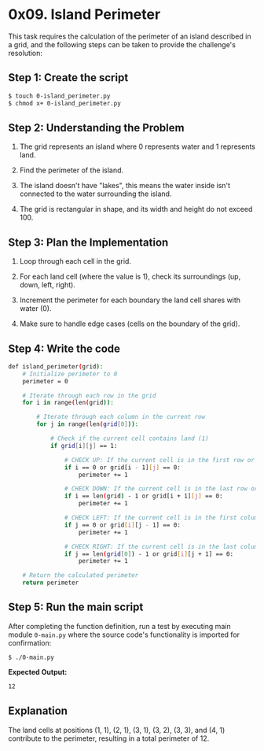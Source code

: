 # 0x09. Island Perimeter

This task requires the calculation of the perimeter of an island described in a grid, and the following steps can be taken to provide the challenge's resolution:

## Step 1: Create the script

```bash
$ touch 0-island_perimeter.py
$ chmod x+ 0-island_perimeter.py
```

## Step 2: Understanding the Problem

1. The grid represents an island where 0 represents water and 1 represents land.

2. Find the perimeter of the island.

3. The island doesn't have "lakes", this means the water inside isn't connected to the water surrounding the island.

4. The grid is rectangular in shape, and its width and height do not exceed 100.

## Step 3: Plan the Implementation

1. Loop through each cell in the grid.

2. For each land cell (where the value is 1), check its surroundings (up, down, left, right).

3. Increment the perimeter for each boundary the land cell shares with water (0).

4. Make sure to handle edge cases (cells on the boundary of the grid).

## Step 4: Write the code

```bash
def island_perimeter(grid):
    # Initialize perimeter to 0
    perimeter = 0

    # Iterate through each row in the grid
    for i in range(len(grid)):

        # Iterate through each column in the current row
        for j in range(len(grid[0])):

            # Check if the current cell contains land (1)
            if grid[i][j] == 1:

                # CHECK UP: If the current cell is in the first row or the cell above is water, increment perimeter
                if i == 0 or grid[i - 1][j] == 0:
                    perimeter += 1

                # CHECK DOWN: If the current cell is in the last row or the cell below is water, increment perimeter
                if i == len(grid) - 1 or grid[i + 1][j] == 0:
                    perimeter += 1

                # CHECK LEFT: If the current cell is in the first column or the cell to the left is water, increment perimeter
                if j == 0 or grid[i][j - 1] == 0:
                    perimeter += 1

                # CHECK RIGHT: If the current cell is in the last column or the cell to the right is water, increment perimeter
                if j == len(grid[0]) - 1 or grid[i][j + 1] == 0:
                    perimeter += 1

    # Return the calculated perimeter
    return perimeter
```

## Step 5: Run the main script

After completing the function definition, run a test by executing main module `0-main.py` where the source code's functionality is imported for confirmation:

```
$ ./0-main.py
```

**Expected Output:**

```bash
12
```

## Explanation

The land cells at positions (1, 1), (2, 1), (3, 1), (3, 2), (3, 3), and (4, 1) contribute to the perimeter, resulting in a total perimeter of 12.
